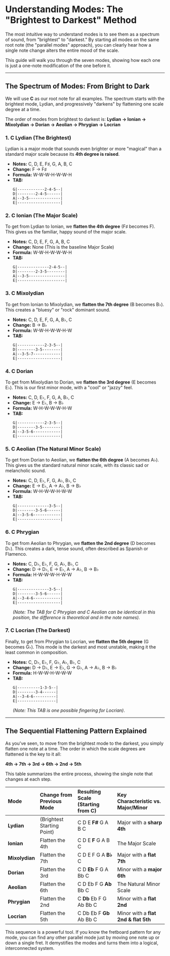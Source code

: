 # Understanding Modes: The "Brightest to Darkest" Method

The most intuitive way to understand modes is to see them as a spectrum of sound, from "brightest" to "darkest." By starting all modes on the same root note (the "parallel modes" approach), you can clearly hear how a single note change alters the entire mood of the scale.

This guide will walk you through the seven modes, showing how each one is just a one-note modification of the one before it.

---

## The Spectrum of Modes: From Bright to Dark

We will use **C** as our root note for all examples. The spectrum starts with the brightest mode, Lydian, and progressively "darkens" by flattening one scale degree at a time.

The order of modes from brightest to darkest is:
**Lydian → Ionian → Mixolydian → Dorian → Aeolian → Phrygian → Locrian**

### 1. C Lydian (The Brightest)
Lydian is a major mode that sounds even brighter or more "magical" than a standard major scale because its **4th degree is raised**.

*   **Notes:** C, D, E, F♯, G, A, B, C
*   **Change:** F → F♯
*   **Formula:** W-W-W-H-W-W-H
*   **TAB:**
    ```tab
    G|------------2-4-5--|
    D|--------2-4-5------|
    A|--3-5--------------|
    E|-------------------|
    ```

### 2. C Ionian (The Major Scale)
To get from Lydian to Ionian, we **flatten the 4th degree** (F♯ becomes F). This gives us the familiar, happy sound of the major scale.

*   **Notes:** C, D, E, F, G, A, B, C
*   **Change:** None (This is the baseline Major Scale)
*   **Formula:** W-W-H-W-W-W-H
*   **TAB:**
    ```tab
    G|--------------2-4-5--|
    D|--------2-3-5--------|
    A|--3-5----------------|
    E|---------------------|
    ```

### 3. C Mixolydian
To get from Ionian to Mixolydian, we **flatten the 7th degree** (B becomes B♭). This creates a "bluesy" or "rock" dominant sound.

*   **Notes:** C, D, E, F, G, A, B♭, C
*   **Change:** B → B♭
*   **Formula:** W-W-H-W-W-H-W
*   **TAB:**
    ```tab
    G|------------2-3-5--|
    D|--------3-5--------|
    A|--3-5-7------------|
    E|-------------------|
    ```

### 4. C Dorian
To get from Mixolydian to Dorian, we **flatten the 3rd degree** (E becomes E♭). This is our first minor mode, with a "cool" or "jazzy" feel.

*   **Notes:** C, D, E♭, F, G, A, B♭, C
*   **Change:** E → E♭, B → B♭
*   **Formula:** W-H-W-W-W-H-W
*   **TAB:**
    ```tab
    G|------------2-3-5--|
    D|--------3-5--------|
    A|--3-5-6------------|
    E|-------------------|
    ```

### 5. C Aeolian (The Natural Minor Scale)
To get from Dorian to Aeolian, we **flatten the 6th degree** (A becomes A♭). This gives us the standard natural minor scale, with its classic sad or melancholic sound.

*   **Notes:** C, D, E♭, F, G, A♭, B♭, C
*   **Change:** E → E♭, A → A♭, B → B♭
*   **Formula:** W-H-W-W-H-W-W
*   **TAB:**
    ```tab
    G|--------------3-5--|
    D|--------3-5-6------|
    A|--3-5-6------------|
    E|-------------------|
    ```

### 6. C Phrygian
To get from Aeolian to Phrygian, we **flatten the 2nd degree** (D becomes D♭). This creates a dark, tense sound, often described as Spanish or Flamenco.

*   **Notes:** C, D♭, E♭, F, G, A♭, B♭, C
*   **Change:** D → D♭, E → E♭, A → A♭, B → B♭
*   **Formula:** H-W-W-W-H-W-W
*   **TAB:**
    ```tab
    G|--------------3-5--|
    D|--------3-5-6------|
    A|--3-4-6------------|
    E|-------------------|
    ```
    *(Note: The TAB for C Phrygian and C Aeolian can be identical in this position, the difference is theoretical and in the note names).*

### 7. C Locrian (The Darkest)
Finally, to get from Phrygian to Locrian, we **flatten the 5th degree** (G becomes G♭). This mode is the darkest and most unstable, making it the least common in composition.

*   **Notes:** C, D♭, E♭, F, G♭, A♭, B♭, C
*   **Change:** D → D♭, E → E♭, G → G♭, A → A♭, B → B♭
*   **Formula:** H-W-W-H-W-W-W
*   **TAB:**
    ```tab
    G|----------1-3-5--|
    D|--------3-4------|
    A|--3-4-6----------|
    E|-----------------|
    ```
    *(Note: This TAB is one possible fingering for Locrian)*.

---

## The Sequential Flattening Pattern Explained

As you've seen, to move from the brightest mode to the darkest, you simply flatten one note at a time. The order in which the scale degrees are flattened is the key to it all:

**4th → 7th → 3rd → 6th → 2nd → 5th**

This table summarizes the entire process, showing the single note that changes at each step.

| Mode       | Change from Previous Mode | Resulting Scale (Starting from C) | Key Characteristic vs. Major/Minor |
| :--------- | :------------------------ | :-------------------------------- | :--------------------------------- |
| **Lydian** | (Brightest Starting Point)  | C D E **F#** G A B C                | Major with a **sharp 4th**         |
| **Ionian** | Flatten the 4th           | C D E **F** G A B C                 | The Major Scale                    |
| **Mixolydian**| Flatten the 7th           | C D E F G A **B♭** C                | Major with a **flat 7th**          |
| **Dorian** | Flatten the 3rd           | C D **Eb** F G A Bb C               | Minor with a **major 6th**         |
| **Aeolian**| Flatten the 6th           | C D Eb F G **Ab** Bb C              | The Natural Minor Scale            |
| **Phrygian**| Flatten the 2nd           | C **Db** Eb F G Ab Bb C             | Minor with a **flat 2nd**          |
| **Locrian**| Flatten the 5th           | C Db Eb F **Gb** Ab Bb C            | Minor with a **flat 2nd & flat 5th** |

This sequence is a powerful tool. If you know the fretboard pattern for any mode, you can find any other parallel mode just by moving one note up or down a single fret. It demystifies the modes and turns them into a logical, interconnected system.
